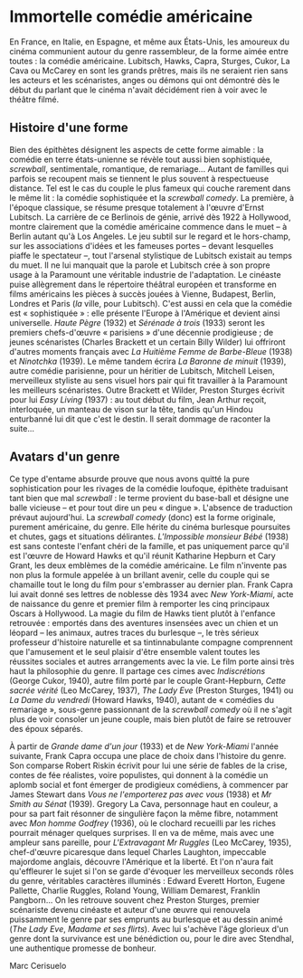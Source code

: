 # Immortelle comédie américaine

En France, en Italie, en Espagne, et même aux États-Unis, les amoureux du cinéma communient autour du genre rassembleur, de la forme aimée entre toutes : la comédie américaine. Lubitsch, Hawks, Capra, Sturges, Cukor, La Cava ou McCarey en sont les grands prêtres, mais ils ne seraient rien sans les acteurs et les scénaristes, anges ou démons qui ont démontré dès le début du parlant que le cinéma n'avait décidément rien à voir avec le théâtre filmé.

## Histoire d'une forme

Bien des épithètes désignent les aspects de cette forme aimable : la comédie en terre états-unienne se révèle tout aussi bien sophistiquée, _screwball_, sentimentale, romantique, de remariage... Autant de familles qui parfois se recoupent mais se tiennent le plus souvent à respectueuse distance. Tel est le cas du couple le plus fameux qui couche rarement dans le même lit : la comédie sophistiquée et la _screwball comedy_. La première, à l'époque classique, se résume presque totalement à l'œuvre d'Ernst Lubitsch. La carrière de ce Berlinois de génie, arrivé dès 1922 à Hollywood, montre clairement que la comédie américaine commence dans le muet – à Berlin autant qu'à Los Angeles. Le jeu subtil sur le regard et le hors-champ, sur les associations d'idées et les fameuses portes – devant lesquelles piaffe le spectateur –, tout l'arsenal stylistique de Lubitsch existait au temps du muet. Il ne lui manquait que la parole et Lubitsch crée à son propre usage à la Paramount une véritable industrie de l'adaptation. Le cinéaste puise allègrement dans le répertoire théâtral européen et transforme en films américains les pièces à succès jouées à Vienne, Budapest, Berlin, Londres et Paris (_la_ ville, pour Lubitsch). C'est aussi en cela que la comédie est « sophistiquée » : elle présente l'Europe à l'Amérique et devient ainsi universelle. _Haute Pègre_ (1932) et _Sérénade à trois_ (1933) seront les premiers chefs-d'œuvre « parisiens » d'une décennie prodigieuse ; de jeunes scénaristes (Charles Brackett et un certain Billy Wilder) lui offriront d'autres moments français avec _La Huitième Femme de Barbe-Bleue_ (1938) et _Ninotchka_ (1939). Le même tandem écrira _La Baronne de minuit_ (1939), autre comédie parisienne, pour un héritier de Lubitsch, Mitchell Leisen, merveilleux styliste au sens visuel hors pair qui fit travailler à la Paramount les meilleurs scénaristes. Outre Brackett et Wilder, Preston Sturges écrivit pour lui _Easy Living_ (1937) : au tout début du film, Jean Arthur reçoit, interloquée, un manteau de vison sur la tête, tandis qu'un Hindou enturbanné lui dit que c'est le destin. Il serait dommage de raconter la suite...

## Avatars d'un genre

Ce type d'entame absurde prouve que nous avons quitté la pure sophistication pour les rivages de la comédie loufoque, épithète traduisant tant bien que mal _screwball_ : le terme provient du base-ball et désigne une balle vicieuse – et pour tout dire un peu « dingue ». L'absence de traduction prévaut aujourd'hui. La _screwball comedy_ (donc) est la forme originale, purement américaine, du genre. Elle hérite du cinéma burlesque poursuites et chutes, gags et situations délirantes. _L'Impossible monsieur Bébé_ (1938) est sans conteste l'enfant chéri de la famille, et pas uniquement parce qu'il est l'œuvre de Howard Hawks et qu'il réunit Katharine Hepburn et Cary Grant, les deux emblèmes de la comédie américaine. Le film n'invente pas non plus la formule appelée à un brillant avenir, celle du couple qui se chamaille tout le long du film pour s'embrasser au dernier plan. Frank Capra lui avait donné ses lettres de noblesse dès 1934 avec _New York-Miami_, acte de naissance du genre et premier film à remporter les cinq principaux Oscars à Hollywood. La magie du film de Hawks tient plutôt à l'enfance retrouvée : emportés dans des aventures insensées avec un chien et un léopard – les animaux, autres traces du burlesque –, le très sérieux professeur d'histoire naturelle et sa tintinnabulante compagne comprennent que l'amusement et le seul plaisir d'être ensemble valent toutes les réussites sociales et autres arrangements avec la vie. Le film porte ainsi très haut la philosophie du genre. Il partage ces cimes avec _Indiscrétions_ (George Cukor, 1940), autre film porté par le couple Grant-Hepburn, _Cette sacrée vérité_ (Leo McCarey, 1937), _The Lady Eve_ (Preston Sturges, 1941) ou _La Dame du vendredi_ (Howard Hawks, 1940), autant de « comédies du remariage », sous-genre passionnant de la _screwball comedy_ où il ne s'agit plus de voir consoler un jeune couple, mais bien plutôt de faire se retrouver des époux séparés.

À partir de _Grande dame d'un jour_ (1933) et de _New York-Miami_ l'année suivante, Frank Capra occupa une place de choix dans l'histoire du genre. Son comparse Robert Riskin écrivit pour lui une série de fables de la crise, contes de fée réalistes, voire populistes, qui donnent à la comédie un aplomb social et font émerger de prodigieux comédiens, à commencer par James Stewart dans _Vous ne l'emporterez pas avec vous_ (1938) et _Mr Smith au Sénat_ (1939). Gregory La Cava, personnage haut en couleur, a pour sa part fait résonner de singulière façon la même fibre, notamment avec _Mon homme Godfrey_ (1936), où le clochard recueilli par les riches pourrait ménager quelques surprises. Il en va de même, mais avec une ampleur sans pareille, pour _L'Extravagant Mr Ruggles_ (Leo McCarey, 1935), chef-d'œuvre picaresque dans lequel Charles Laughton, impeccable majordome anglais, découvre l'Amérique et la liberté. Et l'on n'aura fait qu'effleurer le sujet si l'on se garde d'évoquer les merveilleux seconds rôles du genre, véritables caractères illuminés : Edward Everett Horton, Eugene Pallette, Charlie Ruggles, Roland Young, William Demarest, Franklin Pangborn... On les retrouve souvent chez Preston Sturges, premier scénariste devenu cinéaste et auteur d'une œuvre qui renouvela puissamment le genre par ses emprunts au burlesque et au dessin animé (_The Lady Eve_, _Madame et ses flirts_). Avec lui s'achève l'âge glorieux d'un genre dont la survivance est une bénédiction ou, pour le dire avec Stendhal, une authentique promesse de bonheur.

Marc Cerisuelo
